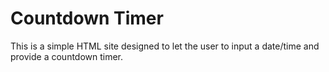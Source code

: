 # Countdown Timer

This is a simple HTML site designed to let the user to input a date/time and provide a countdown timer.
